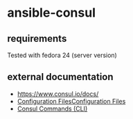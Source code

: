 # ansible-consul #

## requirements ##

Tested with fedora 24 (server version)


## external documentation ##

- https://www.consul.io/docs/
- [Configuration FilesConfiguration Files](https://www.consul.io/docs/agent/options.html)
- [Consul Commands (CLI)](https://www.consul.io/docs/commands/index.html)
